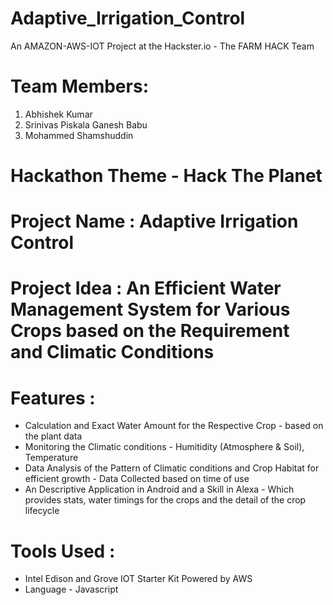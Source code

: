 # Adaptive_Irrigation_Control
An AMAZON-AWS-IOT Project at the Hackster.io - The FARM HACK Team

# Team Members: 
1. Abhishek Kumar 
2. Srinivas Piskala Ganesh Babu
3. Mohammed Shamshuddin

# Hackathon Theme - Hack The Planet

# Project Name : Adaptive Irrigation Control
# Project Idea : An Efficient Water Management System for Various Crops based on the Requirement and Climatic Conditions

# Features :
* Calculation and Exact Water Amount for the Respective Crop - based on the plant data
* Monitoring the Climatic conditions - Humitidity (Atmosphere & Soil), Temperature
* Data Analysis of the Pattern of Climatic conditions and Crop Habitat for efficient growth - Data Collected based on time of use
* An Descriptive Application in Android and a Skill in Alexa - Which provides stats, water timings for the crops and the detail of the crop lifecycle

# Tools Used :
* Intel Edison and Grove IOT Starter Kit Powered by AWS
* Language - Javascript





